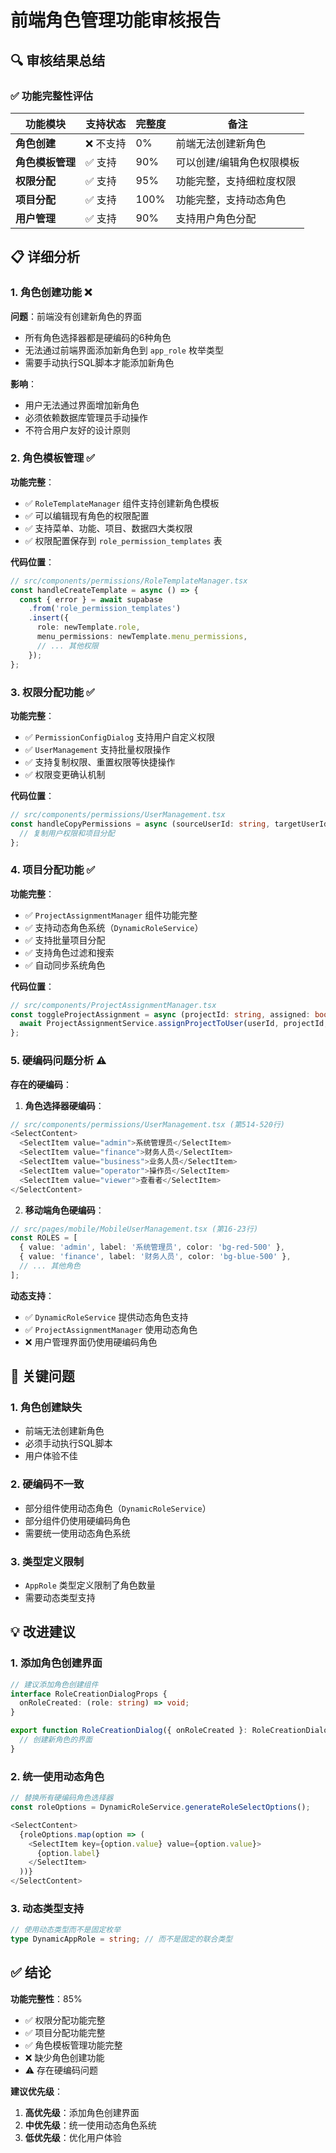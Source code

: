 # 前端角色管理功能审核报告

## 🔍 审核结果总结

### ✅ 功能完整性评估

| 功能模块 | 支持状态 | 完整度 | 备注 |
|---------|---------|--------|------|
| **角色创建** | ❌ 不支持 | 0% | 前端无法创建新角色 |
| **角色模板管理** | ✅ 支持 | 90% | 可以创建/编辑角色权限模板 |
| **权限分配** | ✅ 支持 | 95% | 功能完整，支持细粒度权限 |
| **项目分配** | ✅ 支持 | 100% | 功能完整，支持动态角色 |
| **用户管理** | ✅ 支持 | 90% | 支持用户角色分配 |

## 📋 详细分析

### 1. **角色创建功能** ❌

**问题**：前端没有创建新角色的界面
- 所有角色选择器都是硬编码的6种角色
- 无法通过前端界面添加新角色到 `app_role` 枚举类型
- 需要手动执行SQL脚本才能添加新角色

**影响**：
- 用户无法通过界面增加新角色
- 必须依赖数据库管理员手动操作
- 不符合用户友好的设计原则

### 2. **角色模板管理** ✅

**功能完整**：
- ✅ `RoleTemplateManager` 组件支持创建新角色模板
- ✅ 可以编辑现有角色的权限配置
- ✅ 支持菜单、功能、项目、数据四大类权限
- ✅ 权限配置保存到 `role_permission_templates` 表

**代码位置**：
```typescript
// src/components/permissions/RoleTemplateManager.tsx
const handleCreateTemplate = async () => {
  const { error } = await supabase
    .from('role_permission_templates')
    .insert({
      role: newTemplate.role,
      menu_permissions: newTemplate.menu_permissions,
      // ... 其他权限
    });
};
```

### 3. **权限分配功能** ✅

**功能完整**：
- ✅ `PermissionConfigDialog` 支持用户自定义权限
- ✅ `UserManagement` 支持批量权限操作
- ✅ 支持复制权限、重置权限等快捷操作
- ✅ 权限变更确认机制

**代码位置**：
```typescript
// src/components/permissions/UserManagement.tsx
const handleCopyPermissions = async (sourceUserId: string, targetUserId: string) => {
  // 复制用户权限和项目分配
};
```

### 4. **项目分配功能** ✅

**功能完整**：
- ✅ `ProjectAssignmentManager` 组件功能完整
- ✅ 支持动态角色系统（`DynamicRoleService`）
- ✅ 支持批量项目分配
- ✅ 支持角色过滤和搜索
- ✅ 自动同步系统角色

**代码位置**：
```typescript
// src/components/ProjectAssignmentManager.tsx
const toggleProjectAssignment = async (projectId: string, assigned: boolean, role: string) => {
  await ProjectAssignmentService.assignProjectToUser(userId, projectId, role);
};
```

### 5. **硬编码问题分析** ⚠️

**存在的硬编码**：

1. **角色选择器硬编码**：
```typescript
// src/components/permissions/UserManagement.tsx (第514-520行)
<SelectContent>
  <SelectItem value="admin">系统管理员</SelectItem>
  <SelectItem value="finance">财务人员</SelectItem>
  <SelectItem value="business">业务人员</SelectItem>
  <SelectItem value="operator">操作员</SelectItem>
  <SelectItem value="viewer">查看者</SelectItem>
</SelectContent>
```

2. **移动端角色硬编码**：
```typescript
// src/pages/mobile/MobileUserManagement.tsx (第16-23行)
const ROLES = [
  { value: 'admin', label: '系统管理员', color: 'bg-red-500' },
  { value: 'finance', label: '财务人员', color: 'bg-blue-500' },
  // ... 其他角色
];
```

**动态支持**：
- ✅ `DynamicRoleService` 提供动态角色支持
- ✅ `ProjectAssignmentManager` 使用动态角色
- ❌ 用户管理界面仍使用硬编码角色

## 🚨 关键问题

### 1. **角色创建缺失**
- 前端无法创建新角色
- 必须手动执行SQL脚本
- 用户体验不佳

### 2. **硬编码不一致**
- 部分组件使用动态角色（`DynamicRoleService`）
- 部分组件仍使用硬编码角色
- 需要统一使用动态角色系统

### 3. **类型定义限制**
- `AppRole` 类型定义限制了角色数量
- 需要动态类型支持

## 💡 改进建议

### 1. **添加角色创建界面**
```typescript
// 建议添加角色创建组件
interface RoleCreationDialogProps {
  onRoleCreated: (role: string) => void;
}

export function RoleCreationDialog({ onRoleCreated }: RoleCreationDialogProps) {
  // 创建新角色的界面
}
```

### 2. **统一使用动态角色**
```typescript
// 替换所有硬编码角色选择器
const roleOptions = DynamicRoleService.generateRoleSelectOptions();

<SelectContent>
  {roleOptions.map(option => (
    <SelectItem key={option.value} value={option.value}>
      {option.label}
    </SelectItem>
  ))}
</SelectContent>
```

### 3. **动态类型支持**
```typescript
// 使用动态类型而不是固定枚举
type DynamicAppRole = string; // 而不是固定的联合类型
```

## ✅ 结论

**功能完整性**：85%
- ✅ 权限分配功能完整
- ✅ 项目分配功能完整  
- ✅ 角色模板管理功能完整
- ❌ 缺少角色创建功能
- ⚠️ 存在硬编码问题

**建议优先级**：
1. **高优先级**：添加角色创建界面
2. **中优先级**：统一使用动态角色系统
3. **低优先级**：优化用户体验
